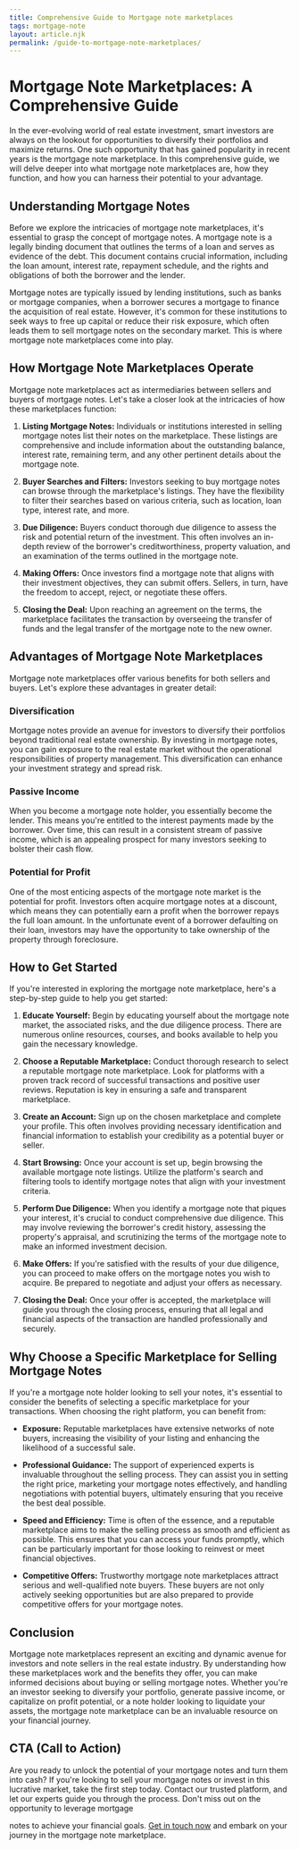 ```yaml
---
title: Comprehensive Guide to Mortgage note marketplaces
tags: mortgage-note
layout: article.njk
permalink: /guide-to-mortgage-note-marketplaces/
---
```


# Mortgage Note Marketplaces: A Comprehensive Guide

In the ever-evolving world of real estate investment, smart investors are always on the lookout for opportunities to diversify their portfolios and maximize returns. One such opportunity that has gained popularity in recent years is the mortgage note marketplace. In this comprehensive guide, we will delve deeper into what mortgage note marketplaces are, how they function, and how you can harness their potential to your advantage.

## Understanding Mortgage Notes

Before we explore the intricacies of mortgage note marketplaces, it's essential to grasp the concept of mortgage notes. A mortgage note is a legally binding document that outlines the terms of a loan and serves as evidence of the debt. This document contains crucial information, including the loan amount, interest rate, repayment schedule, and the rights and obligations of both the borrower and the lender.

Mortgage notes are typically issued by lending institutions, such as banks or mortgage companies, when a borrower secures a mortgage to finance the acquisition of real estate. However, it's common for these institutions to seek ways to free up capital or reduce their risk exposure, which often leads them to sell mortgage notes on the secondary market. This is where mortgage note marketplaces come into play.

## How Mortgage Note Marketplaces Operate

Mortgage note marketplaces act as intermediaries between sellers and buyers of mortgage notes. Let's take a closer look at the intricacies of how these marketplaces function:

1. **Listing Mortgage Notes:** Individuals or institutions interested in selling mortgage notes list their notes on the marketplace. These listings are comprehensive and include information about the outstanding balance, interest rate, remaining term, and any other pertinent details about the mortgage note.

2. **Buyer Searches and Filters:** Investors seeking to buy mortgage notes can browse through the marketplace's listings. They have the flexibility to filter their searches based on various criteria, such as location, loan type, interest rate, and more.

3. **Due Diligence:** Buyers conduct thorough due diligence to assess the risk and potential return of the investment. This often involves an in-depth review of the borrower's creditworthiness, property valuation, and an examination of the terms outlined in the mortgage note.

4. **Making Offers:** Once investors find a mortgage note that aligns with their investment objectives, they can submit offers. Sellers, in turn, have the freedom to accept, reject, or negotiate these offers.

5. **Closing the Deal:** Upon reaching an agreement on the terms, the marketplace facilitates the transaction by overseeing the transfer of funds and the legal transfer of the mortgage note to the new owner.

## Advantages of Mortgage Note Marketplaces

Mortgage note marketplaces offer various benefits for both sellers and buyers. Let's explore these advantages in greater detail:

### Diversification

Mortgage notes provide an avenue for investors to diversify their portfolios beyond traditional real estate ownership. By investing in mortgage notes, you can gain exposure to the real estate market without the operational responsibilities of property management. This diversification can enhance your investment strategy and spread risk.

### Passive Income

When you become a mortgage note holder, you essentially become the lender. This means you're entitled to the interest payments made by the borrower. Over time, this can result in a consistent stream of passive income, which is an appealing prospect for many investors seeking to bolster their cash flow.

### Potential for Profit

One of the most enticing aspects of the mortgage note market is the potential for profit. Investors often acquire mortgage notes at a discount, which means they can potentially earn a profit when the borrower repays the full loan amount. In the unfortunate event of a borrower defaulting on their loan, investors may have the opportunity to take ownership of the property through foreclosure.

## How to Get Started

If you're interested in exploring the mortgage note marketplace, here's a step-by-step guide to help you get started:

1. **Educate Yourself:** Begin by educating yourself about the mortgage note market, the associated risks, and the due diligence process. There are numerous online resources, courses, and books available to help you gain the necessary knowledge.

2. **Choose a Reputable Marketplace:** Conduct thorough research to select a reputable mortgage note marketplace. Look for platforms with a proven track record of successful transactions and positive user reviews. Reputation is key in ensuring a safe and transparent marketplace.

3. **Create an Account:** Sign up on the chosen marketplace and complete your profile. This often involves providing necessary identification and financial information to establish your credibility as a potential buyer or seller.

4. **Start Browsing:** Once your account is set up, begin browsing the available mortgage note listings. Utilize the platform's search and filtering tools to identify mortgage notes that align with your investment criteria.

5. **Perform Due Diligence:** When you identify a mortgage note that piques your interest, it's crucial to conduct comprehensive due diligence. This may involve reviewing the borrower's credit history, assessing the property's appraisal, and scrutinizing the terms of the mortgage note to make an informed investment decision.

6. **Make Offers:** If you're satisfied with the results of your due diligence, you can proceed to make offers on the mortgage notes you wish to acquire. Be prepared to negotiate and adjust your offers as necessary.

7. **Closing the Deal:** Once your offer is accepted, the marketplace will guide you through the closing process, ensuring that all legal and financial aspects of the transaction are handled professionally and securely.

## Why Choose a Specific Marketplace for Selling Mortgage Notes

If you're a mortgage note holder looking to sell your notes, it's essential to consider the benefits of selecting a specific marketplace for your transactions. When choosing the right platform, you can benefit from:

- **Exposure:** Reputable marketplaces have extensive networks of note buyers, increasing the visibility of your listing and enhancing the likelihood of a successful sale.

- **Professional Guidance:** The support of experienced experts is invaluable throughout the selling process. They can assist you in setting the right price, marketing your mortgage notes effectively, and handling negotiations with potential buyers, ultimately ensuring that you receive the best deal possible.

- **Speed and Efficiency:** Time is often of the essence, and a reputable marketplace aims to make the selling process as smooth and efficient as possible. This ensures that you can access your funds promptly, which can be particularly important for those looking to reinvest or meet financial objectives.

- **Competitive Offers:** Trustworthy mortgage note marketplaces attract serious and well-qualified note buyers. These buyers are not only actively seeking opportunities but are also prepared to provide competitive offers for your mortgage notes.

## Conclusion

Mortgage note marketplaces represent an exciting and dynamic avenue for investors and note sellers in the real estate industry. By understanding how these marketplaces work and the benefits they offer, you can make informed decisions about buying or selling mortgage notes. Whether you're an investor seeking to diversify your portfolio, generate passive income, or capitalize on profit potential, or a note holder looking to liquidate your assets, the mortgage note marketplace can be an invaluable resource on your financial journey.

## CTA (Call to Action)

Are you ready to unlock the potential of your mortgage notes and turn them into cash? If you're looking to sell your mortgage notes or invest in this lucrative market, take the first step today. Contact our trusted platform, and let our experts guide you through the process. Don't miss out on the opportunity to leverage mortgage

notes to achieve your financial goals. [Get in touch now](#cta) and embark on your journey in the mortgage note marketplace.